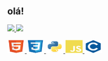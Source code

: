 ## olá! 

<div>
  <a href="https://github.com/Alice-1817">
  <img  height="150em" src="https://github-readme-stats.vercel.app/api?username=Alice-1718&show_icons=true&theme=dark&include_all_commits=true7count-private=true"/>
  <img  height="150em" src="https://github-readme-stats.vercel.app/api/top-langs/?username=Alice-1718&layout=compact&lans_count=16&theme=dark"/>
</div>

<div style="displey: inline_block"><br>
<img aling="center" alt="lice-html" height="30" width="40" src="https://raw.githubusercontent.com/devicons/devicon/master/icons/html5/html5-original.svg">
<img aling="center" alt="lice-css" height="30" width="40" src="https://raw.githubusercontent.com/devicons/devicon/master/icons/css3/css3-original.svg">
<img aling="center" alt="lice-pyton" height="30" width="40" src="https://raw.githubusercontent.com/devicons/devicon/master/icons/python/python-original.svg">
<img aling="center" alt="lice-js" height="30" width="40" src="https://raw.githubusercontent.com/devicons/devicon/master/icons/javascript/javascript-plain.svg">
<img aling="center" alt="lice-js" height="30" width="40" src="https://raw.githubusercontent.com/devicons/devicon/master/icons/c/c-plain.svg">

</div>

 ##
